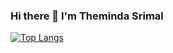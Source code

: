### Hi there 👋 I'm Theminda Srimal

[![Top Langs](https://github-readme-stats.vercel.app/api/top-langs/?username=themindasrimal&layout=compact&theme=blue-green)](https://github.com/themindasrimal/github-readme-stats)



